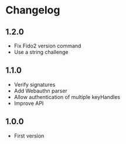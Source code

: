 # Changelog

## 1.2.0

- Fix Fido2 version command
- Use a string challenge

## 1.1.0

- Verify signatures
- Add Webauthn parser
- Allow authentication of multiple keyHandles
- Improve API

## 1.0.0

- First version
